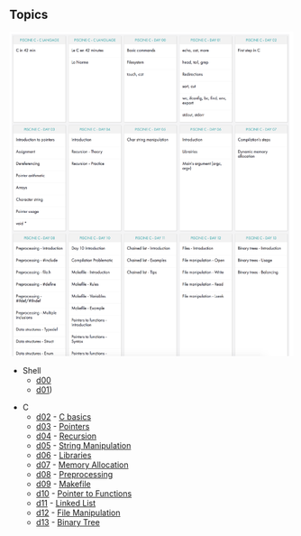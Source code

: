 ## Topics

![piscine](https://github.com/achrafelkhnissi/1337/blob/master/Piscine-2021/imgs/13days.png)

+ Shell
	- [d00](https://github.com/achrafelkhnissi/1337/blob/master/Piscine-2021/DAYS/Shell00/README.md)
	- [d01](https://github.com/achrafelkhnissi/1337/blob/master/Piscine-2021/DAYS/Shell01/README.md))
- C
	- [d02]() - [C basics](https://github.com/achrafelkhnissi/1337/blob/master/Piscine-2021/DAYS/C00/README.md)
	- [d03]() - [Pointers](https://github.com/achrafelkhnissi/1337/blob/master/Piscine-2021/DAYS/C01/README.md)
	- [d04]() - [Recursion](https://github.com/achrafelkhnissi/1337/blob/master/Piscine-2021/DAYS/C02/README.md)
	- [d05]() - [String Manipulation](https://github.com/achrafelkhnissi/1337/blob/master/Piscine-2021/DAYS/C03/README.md)
	- [d06]() - [Libraries](https://github.com/achrafelkhnissi/1337/blob/master/Piscine-2021/DAYS/C04/README.md)
	- [d07]() - [Memory Allocation](https://github.com/achrafelkhnissi/1337/blob/master/Piscine-2021/DAYS/C05/README.md)
	- [d08]() - [Preprocessing](https://github.com/achrafelkhnissi/1337/blob/master/Piscine-2021/DAYS/C06/README.md)
	- [d09]() - [Makefile](https://github.com/achrafelkhnissi/1337/blob/master/Piscine-2021/DAYS/C07/README.md)
	- [d10]() - [Pointer to Functions](https://github.com/achrafelkhnissi/1337/blob/master/Piscine-2021/DAYS/C08/README.md)
	- [d11]() - [Linked List](https://github.com/achrafelkhnissi/1337/blob/master/Piscine-2021/DAYS/C09/README.md)
	- [d12]() - [File Manipulation](https://github.com/achrafelkhnissi/1337/blob/master/Piscine-2021/DAYS/C10/README.md)
	- [d13]() - [Binary Tree](https://github.com/achrafelkhnissi/1337/blob/master/Piscine-2021/DAYS/C11/README.md)

